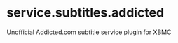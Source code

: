 service.subtitles.addicted
==========================

Unofficial Addicted.com subtitle service plugin for XBMC
